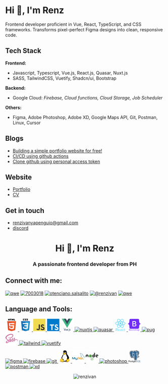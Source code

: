 # Hi 👋, I'm Renz
Frontend developer proficient in Vue, React, TypeScript, and CSS frameworks. Transforms pixel-perfect Figma designs into clean, responsive code.

## Tech Stack
**Frontend:**
- Javascript, Typescript, Vue.js, React.js, Quasar, Nuxt.js
- SASS, TailwindCSS, Vuetify, Shadcn/ui, Bootstrap

**Backend:** 
- Google Cloud: *Firebase, Cloud functions, Cloud Storage, Job Scheduler*

**Others:**
- Figma, Adobe Photoshop, Adobe XD, Google Maps API, Git, Postman, Linux, Cursor

## Blogs
 - [Building a simple portfolio website for free!](https://renzivan.medium.com/building-a-simple-portfolio-website-d5c5a5aaf80e)
 - [CI/CD using github actions](https://renzivan.medium.com/github-actions-deploy-node-js-on-vps-1deeede10a90)
 - [Clone github using personal access token](https://renzivan.medium.com/clone-github-repo-using-pat-personal-access-token-2dbe1a8f3ea8)

## Website
 - [Portfolio](https://renzivan.github.io/)
 - [CV](https://renzivan.github.io/cv.pdf)
## Get in touch
 - [renzivanyapenguio@gmail.com](mailto:renzivanyapenguio@gmail.com)
 - [discord](https://discordapp.com/users/460646553946816554)


<h1 align="center">Hi 👋, I'm Renz</h1>
<h3 align="center">A passionate frontend developer from PH</h3>

<h2 align="left">Connect with me:</h2>
<p align="left">
<a href="mailto:renzivanyapenguio@gmail.com" target="blank"><img align="center" src="https://upload.wikimedia.org/wikipedia/commons/7/7e/Gmail_icon_%282020%29.svg" alt="qwe" height="30" width="40" /></a>
<a href="https://stackoverflow.com/users/7003018" target="blank"><img align="center" src="https://raw.githubusercontent.com/rahuldkjain/github-profile-readme-generator/master/src/images/icons/Social/stack-overflow.svg" alt="7003018" height="30" width="40" /></a>
<a href="https://instagram.com/otenciano.salsalito" target="blank"><img align="center" src="https://raw.githubusercontent.com/rahuldkjain/github-profile-readme-generator/master/src/images/icons/Social/instagram.svg" alt="otenciano.salsalito" height="30" width="40" /></a>
<a href="https://medium.com/@renzivan" target="blank"><img align="center" src="https://raw.githubusercontent.com/rahuldkjain/github-profile-readme-generator/master/src/images/icons/Social/medium.svg" alt="@renzivan" height="30" width="40" /></a>
<a href="https://discordapp.com/users/460646553946816554" target="blank"><img align="center" src="https://raw.githubusercontent.com/rahuldkjain/github-profile-readme-generator/master/src/images/icons/Social/discord.svg" alt="qwe" height="30" width="40" /></a>
</p>

<h2 align="left">Language and Tools:</h2>
  <p align="left">
    <a href="https://www.w3.org/html/" target="_blank">
      <img src="https://raw.githubusercontent.com/devicons/devicon/master/icons/html5/html5-original-wordmark.svg"
        alt="html5" width="40" height="40" />
    </a>
    <a href="https://www.w3schools.com/css/" target="_blank" rel="noreferrer">
      <img src="https://raw.githubusercontent.com/devicons/devicon/master/icons/css3/css3-original-wordmark.svg"
        alt="css3" width="40" height="40" />
    </a>
    <a href="https://developer.mozilla.org/en-US/docs/Web/JavaScript" target="_blank" rel="noreferrer">
      <img src="https://raw.githubusercontent.com/devicons/devicon/master/icons/javascript/javascript-original.svg"
        alt="javascript" width="40" height="40" />
    </a>
    <a href="https://www.typescriptlang.org/" target="_blank" rel="noreferrer">
      <img src="https://raw.githubusercontent.com/devicons/devicon/master/icons/typescript/typescript-original.svg"
        alt="typescript" width="40" height="40" />
    </a>
    <a href="https://vuejs.org/" target="_blank" rel="noreferrer">
      <img src="https://raw.githubusercontent.com/devicons/devicon/master/icons/vuejs/vuejs-original-wordmark.svg"
        alt="vuejs" width="40" height="40" />
    </a>
    <a href="https://nuxtjs.org/" target="_blank" rel="noreferrer">
      <img src="https://www.vectorlogo.zone/logos/nuxtjs/nuxtjs-icon.svg" alt="nuxtjs" width="40" height="40" />
    </a>
    <a href="https://quasar.dev/" target="_blank" rel="noreferrer">
      <img src="https://cdn.quasar.dev/logo/svg/quasar-logo.svg" alt="quasar" width="40" height="40" />
    </a>
    <a href="https://reactjs.org/" target="_blank" rel="noreferrer">
      <img src="https://raw.githubusercontent.com/devicons/devicon/master/icons/react/react-original-wordmark.svg"
        alt="react" width="40" height="40" />
    </a>
    <a href="https://getbootstrap.com" target="_blank" rel="noreferrer">
      <img src="https://raw.githubusercontent.com/devicons/devicon/master/icons/bootstrap/bootstrap-plain-wordmark.svg"
        alt="bootstrap" width="40" height="40" />
    </a>
   <a href="https://pugjs.org" target="_blank" rel="noreferrer">
      <img src="https://cdn.worldvectorlogo.com/logos/pug.svg" alt="pug" width="40" height="40" />
    </a>
    <a href="https://sass-lang.com" target="_blank" rel="noreferrer">
      <img src="https://raw.githubusercontent.com/devicons/devicon/master/icons/sass/sass-original.svg" alt="sass"
        width="40" height="40" />
    </a>
    <a href="https://tailwindcss.com/" target="_blank" rel="noreferrer">
      <img src="https://www.vectorlogo.zone/logos/tailwindcss/tailwindcss-icon.svg" alt="tailwind" width="40"
        height="40" />
    </a>
    <a href="https://vuetifyjs.com/en/" target="_blank" rel="noreferrer">
      <img src="https://bestofjs.org/logos/vuetify.svg" alt="vuetify" width="40" height="40" />
    </a>
  </p>

  <p align="left">
    <a href="https://www.figma.com/" target="_blank" rel="noreferrer">
      <img src="https://www.vectorlogo.zone/logos/figma/figma-icon.svg" alt="figma" width="40" height="40" />
    </a>
    <a href="https://firebase.google.com/" target="_blank" rel="noreferrer">
      <img src="https://www.vectorlogo.zone/logos/firebase/firebase-icon.svg" alt="firebase" width="40" height="40" />
    </a>
    <a href="https://git-scm.com/" target="_blank" rel="noreferrer">
      <img src="https://www.vectorlogo.zone/logos/git-scm/git-scm-icon.svg" alt="git" width="40" height="40" />
    </a>
    <a href="https://www.linux.org/" target="_blank" rel="noreferrer">
      <img src="https://raw.githubusercontent.com/devicons/devicon/master/icons/linux/linux-original.svg" alt="linux"
        width="40" height="40" />
    </a>
    <a href="https://www.mysql.com/" target="_blank" rel="noreferrer">
      <img src="https://raw.githubusercontent.com/devicons/devicon/master/icons/mysql/mysql-original-wordmark.svg"
        alt="mysql" width="40" height="40" />
    </a>
    <a href="https://nodejs.org" target="_blank" rel="noreferrer">
      <img src="https://raw.githubusercontent.com/devicons/devicon/master/icons/nodejs/nodejs-original-wordmark.svg"
        alt="nodejs" width="40" height="40" />
    </a>
    <a href="https://www.photoshop.com/en" target="_blank" rel="noreferrer">
      <img src="https://upload.wikimedia.org/wikipedia/commons/thumb/a/af/Adobe_Photoshop_CC_icon.svg/768px-Adobe_Photoshop_CC_icon.svg.png?20200616073617"
        alt="photoshop" width="40" height="40" />
    </a>
    <a href="https://www.postgresql.org" target="_blank" rel="noreferrer">
      <img
        src="https://raw.githubusercontent.com/devicons/devicon/master/icons/postgresql/postgresql-original-wordmark.svg"
        alt="postgresql" width="40" height="40" />
    </a>
    <a href="https://postman.com" target="_blank" rel="noreferrer">
      <img src="https://www.vectorlogo.zone/logos/getpostman/getpostman-icon.svg" alt="postman" width="40"
        height="40" />
    </a>
    <a href="https://www.adobe.com/products/xd.html" target="_blank" rel="noreferrer">
      <img src="https://upload.wikimedia.org/wikipedia/commons/thumb/c/c2/Adobe_XD_CC_icon.svg/768px-Adobe_XD_CC_icon.svg.png?20210729021535" alt="xd" width="40" height="40" />
    </a>
  </p>

  <p align="center">
    <img align="center"
      src="https://github-readme-stats.vercel.app/api/top-langs?username=renzivan&show_icons=true&locale=en&layout=compact"
      alt="renzivan" />
  </p>

<!--
**renzivan/renzivan** is a ✨ _special_ ✨ repository because its `README.md` (this file) appears on your GitHub profile.

Here are some ideas to get you started:

- 🔭 I’m currently working on ...
- 🌱 I’m currently learning ...
- 👯 I’m looking to collaborate on ...
- 🤔 I’m looking for help with ...
- 💬 Ask me about ...
- 📫 How to reach me: ...
- 😄 Pronouns: ...
- ⚡ Fun fact: ...
-->
